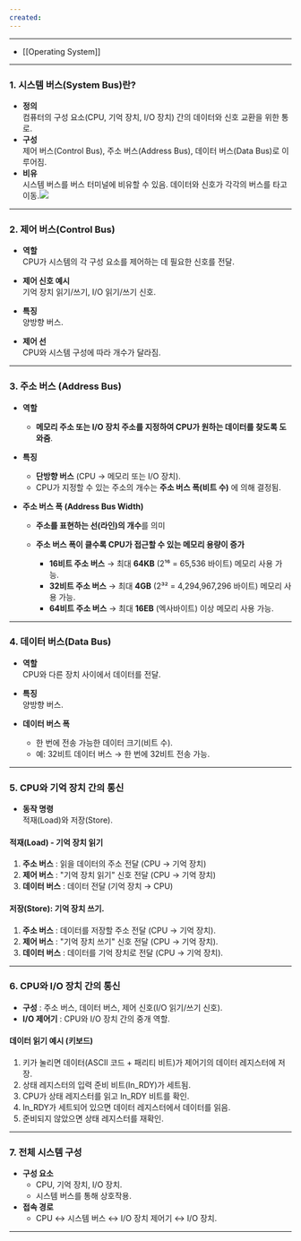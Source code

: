 ```yaml
---
created:
---
```


---
- [[Operating System]]

---

### **1. 시스템 버스(System Bus)란?**

- **정의**  
    컴퓨터의 구성 요소(CPU, 기억 장치, I/O 장치) 간의 데이터와 신호 교환을 위한 통로.
- **구성**  
    제어 버스(Control Bus), 주소 버스(Address Bus), 데이터 버스(Data Bus)로 이루어짐.
- **비유**  
    시스템 버스를 버스 터미널에 비유할 수 있음. 데이터와 신호가 각각의 버스를 타고 이동.![](https://velog.velcdn.com/images/atoonatoo/post/86c67634-cbaf-4b5a-99c3-89780ce75424/image.png)

---

### **2. 제어 버스(Control Bus)**

- **역할**  
    CPU가 시스템의 각 구성 요소를 제어하는 데 필요한 신호를 전달.
- **제어 신호 예시**  
    기억 장치 읽기/쓰기, I/O 읽기/쓰기 신호.  
    
- **특징**  
    양방향 버스.  
    
- **제어 선**  
    CPU와 시스템 구성에 따라 개수가 달라짐.

---

### **3. 주소 버스 (Address Bus)**

- **역할**
    
    - **메모리 주소 또는 I/O 장치 주소를 지정하여 CPU가 원하는 데이터를 찾도록 도와줌**.
- **특징**
    
    - **단방향 버스** (CPU → 메모리 또는 I/O 장치).
    - CPU가 지정할 수 있는 주소의 개수는 **주소 버스 폭(비트 수)** 에 의해 결정됨.
- **주소 버스 폭 (Address Bus Width)**
    
    - **주소를 표현하는 선(라인)의 개수**를 의미
        
    - **주소 버스 폭이 클수록 CPU가 접근할 수 있는 메모리 용량이 증가**
        
        - **16비트 주소 버스** → 최대 **64KB** (2¹⁶ = 65,536 바이트) 메모리 사용 가능.
        - **32비트 주소 버스** → 최대 **4GB** (2³² = 4,294,967,296 바이트) 메모리 사용 가능.
        - **64비트 주소 버스** → 최대 **16EB** (엑사바이트) 이상 메모리 사용 가능.

---

### **4. 데이터 버스(Data Bus)**

- **역할**  
    CPU와 다른 장치 사이에서 데이터를 전달.  
    
- **특징**  
    양방향 버스.  
    
- **데이터 버스 폭**
    - 한 번에 전송 가능한 데이터 크기(비트 수).
    - 예: 32비트 데이터 버스 → 한 번에 32비트 전송 가능.

---

### **5. CPU와 기억 장치 간의 통신**

- **동작 명령**  
    적재(Load)와 저장(Store).

#### **적재(Load)** - 기억 장치 읽기

1. **주소 버스** : 읽을 데이터의 주소 전달 (CPU → 기억 장치)
2. **제어 버스** : "기억 장치 읽기" 신호 전달 (CPU → 기억 장치)
3. **데이터 버스** : 데이터 전달 (기억 장치 → CPU)

#### **저장(Store)**: 기억 장치 쓰기.

1. **주소 버스** : 데이터를 저장할 주소 전달 (CPU → 기억 장치).
2. **제어 버스** : "기억 장치 쓰기" 신호 전달 (CPU → 기억 장치).
3. **데이터 버스** : 데이터를 기억 장치로 전달 (CPU → 기억 장치).

---

### **6. CPU와 I/O 장치 간의 통신**

- **구성** : 주소 버스, 데이터 버스, 제어 신호(I/O 읽기/쓰기 신호).
- **I/O 제어기** : CPU와 I/O 장치 간의 중개 역할.

#### **데이터 읽기 예시 (키보드)**

1. 키가 눌리면 데이터(ASCII 코드 + 패리티 비트)가 제어기의 데이터 레지스터에 저장.
2. 상태 레지스터의 입력 준비 비트(In_RDY)가 세트됨.
3. CPU가 상태 레지스터를 읽고 In_RDY 비트를 확인.
4. In_RDY가 세트되어 있으면 데이터 레지스터에서 데이터를 읽음.
5. 준비되지 않았으면 상태 레지스터를 재확인.

---

### **7. 전체 시스템 구성**

- **구성 요소**
    - CPU, 기억 장치, I/O 장치.
    - 시스템 버스를 통해 상호작용.
- **접속 경로**
    - CPU ↔ 시스템 버스 ↔ I/O 장치 제어기 ↔ I/O 장치.

---